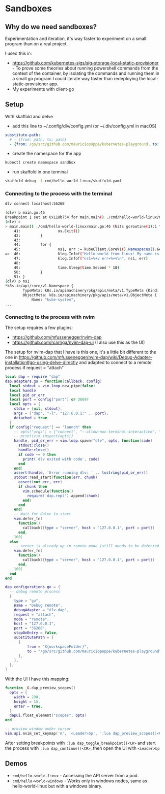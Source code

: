 # Sandboxes

## Why do we need sandboxes?

Experimentation and iteration, it's way faster to experiment on a small program
than on a real project.

I used this in:

- https://github.com/kubernetes-sigs/sig-storage-local-static-provisioner - To prove
  some theories about running powershell commands from the context of the container,
  by isolating the commands and running them in a small go program I could iterate
  way faster than redeploying the local-static-provisioner app.
- My experiments with client-go

## Setup

With skaffold and delve

- add this line to ~/.config/dlv/config.yml (or ~/.dlv/config.yml in macOS)

```yaml
substitute-path:
  # - {from: path, to: path}
  - {from: /go/src/github.com/mauriciopoppe/kubernetes-playground, to: ./}
```

- create the namespace for the app

```bash
kubectl create namespace sandbox
```

- run skaffold in one terminal

```bash
skaffold debug -f cmd/hello-world-linux/skaffold.yaml
```

### Connecting to the process with the terminal

```bash
dlv connect localhost:56268

(dlv) b main.go:46
Breakpoint 1 set at 0x118b754 for main.main() ./cmd/hello-world-linux/main.go:46
(dlv) c
> main.main() ./cmd/hello-world-linux/main.go:46 (hits goroutine(1):1 total:1) (PC: 0x118b754)
    41:                 os.Exit(1)
    42:         }
    43:
    44:         for {
    45:                 ns1, err := kubeClient.CoreV1().Namespaces().Get(context.TODO(), "kube-system", metav1.GetOptions{})
=>  46:                 klog.Infof("Hello world from linux! My name is Mauricio")
    47:                 klog.Infof("ns1=%+v err=%+v\n", ns1, err)
    48:
    49:                 time.Sleep(time.Second * 10)
    50:         }
    51: }
(dlv) p ns1
*k8s.io/api/core/v1.Namespace {
        TypeMeta: k8s.io/apimachinery/pkg/apis/meta/v1.TypeMeta {Kind: "", APIVersion: ""},
        ObjectMeta: k8s.io/apimachinery/pkg/apis/meta/v1.ObjectMeta {
            Name: "kube-system",
...
```

### Connecting to the process with nvim

The setup requires a few plugins:

- https://github.com/mfussenegger/nvim-dap
- https://github.com/rcarriga/nvim-dap-ui (I also use this as the UI)

The setup for nvim-dap that I have is this one, it's a little bit different
to the one in https://github.com/mfussenegger/nvim-dap/wiki/Debug-Adapter-installation#go-using-delve-directly
and adapted to connect to a remote process if request = "attach"

```lua
local dap = require "dap"
dap.adapters.go = function(callback, config)
  local stdout = vim.loop.new_pipe(false)
  local handle
  local pid_or_err
  local port = config["port"] or 38697
  local opts = {
    stdio = {nil, stdout},
    args = {"dap", "-l", "127.0.0.1:" .. port},
    detached = true
  }
  if config["request"] == "launch" then
    -- opts["args"] = {"connect", "--allow-non-terminal-interactive", "127.0.0.1:" .. config["port"]}
    -- print(vim.inspect(opts))
    handle, pid_or_err = vim.loop.spawn("dlv", opts, function(code)
      stdout:close()
      handle:close()
      if code ~= 0 then
        print('dlv exited with code', code)
      end
    end)
    assert(handle, 'Error running dlv: ' .. tostring(pid_or_err))
    stdout:read_start(function(err, chunk)
      assert(not err, err)
      if chunk then
        vim.schedule(function()
          require('dap.repl').append(chunk)
        end)
      end
    end)
    -- Wait for delve to start
    vim.defer_fn(
      function()
        callback({type = "server", host = "127.0.0.1", port = port})
      end,
    100)
  else
    -- server is already up in remote mode (still needs to be deferred to avoid errors :()
    vim.defer_fn(
      function()
        callback({type = "server", host = "127.0.0.1", port = port})
      end,
    100)
  end
end

dap.configurations.go = {
  -- debug remote process
  {
    type = "go",
    name = "Debug remote",
    debugAdapter = "dlv-dap",
    request = "attach",
    mode = "remote",
    host = "127.0.0.1",
    port = "56268",
    stopOnEntry = false,
    substitutePath = {
      {
          from = "${workspaceFolder}",
          to = "/go/src/github.com/mauriciopoppe/kubernetes-playground",
      },
    },
  },
}
```

With the UI I have this mapping:

```lua
function _G.dap_preview_scopes()
  opts = {
    width = 200,
    height = 15,
    enter = true,
  }
  dapui.float_element("scopes", opts)
end

-- preview window under cursor
vim.api.nvim_set_keymap('n', '<Leader>bp', ':lua dap_preview_scopes()<CR>', { noremap = true, silent = true })
```

After setting breakpoints with `:lua dap_toggle_breakpoint()<CR>` and start the process with
`:lua dap_continue()<CR>`, then open the UI with `<Leader>bp`

## Demos

- `cmd/hello-world-linux` - Accessing the API server from a pod.
- `cmd/hello-world-windows` - Works only in windows nodes, same as hello-world-linux but with a windows binary.

